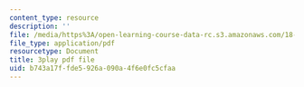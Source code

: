 ```yaml
---
content_type: resource
description: ''
file: /media/https%3A/open-learning-course-data-rc.s3.amazonaws.com/18-01sc-single-variable-calculus-fall-2010/b743a17ffde5926a090a4f6e0fc5cfaa_1424365.pdf
file_type: application/pdf
resourcetype: Document
title: 3play pdf file
uid: b743a17f-fde5-926a-090a-4f6e0fc5cfaa
---
```

